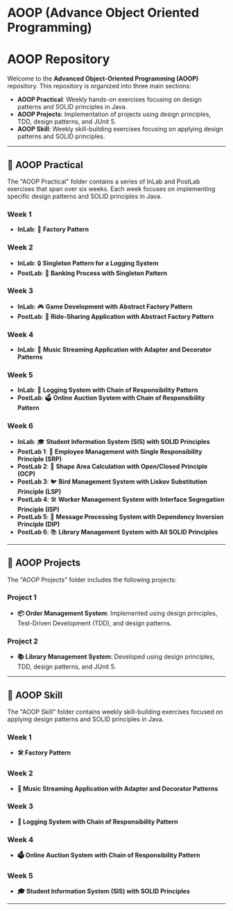 # AOOP (Advance Object Oriented Programming)

# AOOP Repository

Welcome to the **Advanced Object-Oriented Programming (AOOP)** repository. This repository is organized into three main sections:

- **AOOP Practical**: Weekly hands-on exercises focusing on design patterns and SOLID principles in Java.
- **AOOP Projects**: Implementation of projects using design principles, TDD, design patterns, and JUnit 5.
- **AOOP Skill**: Weekly skill-building exercises focusing on applying design patterns and SOLID principles.

---

## 📁 AOOP Practical

The "AOOP Practical" folder contains a series of InLab and PostLab exercises that span over six weeks. Each week focuses on implementing specific design patterns and SOLID principles in Java.

### Week 1
- **InLab**: 🚀 **Factory Pattern**

### Week 2
- **InLab**: 🔒 **Singleton Pattern for a Logging System**
- **PostLab**: 🏦 **Banking Process with Singleton Pattern**

### Week 3
- **InLab**: 🎮 **Game Development with Abstract Factory Pattern**
- **PostLab**: 🚕 **Ride-Sharing Application with Abstract Factory Pattern**

### Week 4
- **InLab**: 🎵 **Music Streaming Application with Adapter and Decorator Patterns**

### Week 5
- **InLab**: 📜 **Logging System with Chain of Responsibility Pattern**
- **PostLab**: 🗳️ **Online Auction System with Chain of Responsibility Pattern**

### Week 6
- **InLab**: 🎓 **Student Information System (SIS) with SOLID Principles**
- **PostLab 1**: 👥 **Employee Management with Single Responsibility Principle (SRP)**
- **PostLab 2**: 📐 **Shape Area Calculation with Open/Closed Principle (OCP)**
- **PostLab 3**: 🐦 **Bird Management System with Liskov Substitution Principle (LSP)**
- **PostLab 4**: 🛠 **Worker Management System with Interface Segregation Principle (ISP)**
- **PostLab 5**: 💬 **Message Processing System with Dependency Inversion Principle (DIP)**
- **PostLab 6**: 📚 **Library Management System with All SOLID Principles**

---

## 📁 AOOP Projects

The "AOOP Projects" folder includes the following projects:

### Project 1
- **📦 Order Management System**: Implemented using design principles, Test-Driven Development (TDD), and design patterns.

### Project 2
- **📚 Library Management System**: Developed using design principles, TDD, design patterns, and JUnit 5.

---

## 📁 AOOP Skill

The "AOOP Skill" folder contains weekly skill-building exercises focused on applying design patterns and SOLID principles in Java.

### Week 1
- **🛠 Factory Pattern**

### Week 2
- **🎵 Music Streaming Application with Adapter and Decorator Patterns**

### Week 3
- **📜 Logging System with Chain of Responsibility Pattern**

### Week 4
- **🗳️ Online Auction System with Chain of Responsibility Pattern**

### Week 5
- **🎓 Student Information System (SIS) with SOLID Principles**

---

